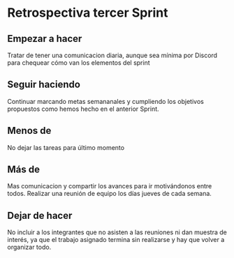 # Retrospectiva tercer Sprint

## Empezar a hacer
Tratar de tener una comunicacion diaria, aunque sea mínima por Discord para chequear cómo van los elementos del sprint

## Seguir haciendo
Continuar marcando metas semananales y cumpliendo los objetivos propuestos como hemos hecho en el anterior Sprint.

## Menos de
No dejar las tareas para último momento

## Más de
Mas comunicacion y compartir los avances para ir motivándonos entre todos.
Realizar una reunión de equipo los días jueves de cada semana.

## Dejar de hacer
 No incluir a los integrantes que no asisten a las reuniones ni dan muestra de interés, ya que el trabajo asignado termina sin realizarse y hay que volver a organizar todo.



